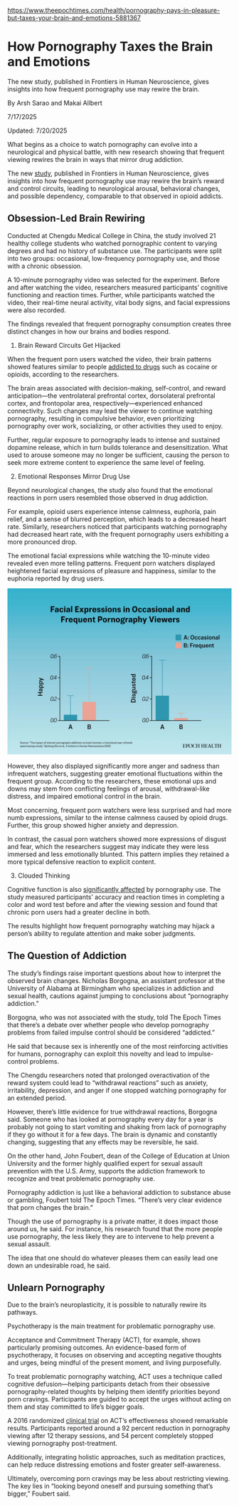 https://www.theepochtimes.com/health/pornography-pays-in-pleasure-but-taxes-your-brain-and-emotions-5881367

# How Pornography Taxes the Brain and Emotions

The new study, published in Frontiers in Human Neuroscience, gives insights into how frequent pornography use may rewire the brain.

By Arsh Sarao and Makai Allbert

7/17/2025

Updated:
7/20/2025

What begins as a choice to watch pornography can evolve into a neurological and physical battle, with new research showing that frequent viewing rewires the brain in ways that mirror drug addiction.

The new [study](https://www.frontiersin.org/journals/human-neuroscience/articles/10.3389/fnhum.2025.1477914/full), published in Frontiers in Human Neuroscience, gives insights into how frequent pornography use may rewire the brain’s reward and control circuits, leading to neurological arousal, behavioral changes, and possible dependency, comparable to that observed in opioid addicts.

## Obsession-Led Brain Rewiring

Conducted at Chengdu Medical College in China, the study involved 21 healthy college students who watched pornographic content to varying degrees and had no history of substance use. The participants were split into two groups: occasional, low-frequency pornography use, and those with a chronic obsession.

A 10-minute pornography video was selected for the experiment. Before and after watching the video, researchers measured participants’ cognitive functioning and reaction times. Further, while participants watched the video, their real-time neural activity, vital body signs, and facial expressions were also recorded.

The findings revealed that frequent pornography consumption creates three distinct changes in how our brains and bodies respond.

1. Brain Reward Circuits Get Hijacked

When the frequent porn users watched the video, their brain patterns showed features similar to people [addicted to drugs](https://www.nature.com/articles/nrn3119) such as cocaine or opioids, according to the researchers.

The brain areas associated with decision-making, self-control, and reward anticipation—the ventrolateral prefrontal cortex, dorsolateral prefrontal cortex, and frontopolar area, respectively—experienced enhanced connectivity. 
Such changes may lead the viewer to continue watching pornography, resulting in compulsive behavior, even prioritizing pornography over work, socializing, or other activities they used to enjoy.

Further, regular exposure to pornography leads to intense and sustained dopamine release, which in turn builds tolerance and desensitization. What used to arouse someone may no longer be sufficient, causing the person to seek more extreme content to experience the same level of feeling.

2. Emotional Responses Mirror Drug Use

Beyond neurological changes, the study also found that the emotional reactions in porn users resembled those observed in drug addiction.

For example, opioid users experience intense calmness, euphoria, pain relief, and a sense of blurred perception, which leads to a decreased heart rate. Similarly, researchers noticed that participants watching pornography had decreased heart rate, with the frequent pornography users exhibiting a more pronounced drop.

The emotional facial expressions while watching the 10-minute video revealed even more telling patterns. Frequent porn watchers displayed heightened facial expressions of pleasure and happiness, similar to the euphoria reported by drug users.

![](id5886818-porn-addiction-infographic.webp)

However, they also displayed significantly more anger and sadness than infrequent watchers, suggesting greater emotional fluctuations within the frequent group. According to the researchers, these emotional ups and downs may stem from conflicting feelings of arousal, withdrawal-like distress, and impaired emotional control in the brain.

Most concerning, frequent porn watchers were less surprised and had more numb expressions, similar to the intense calmness caused by opioid drugs. Further, this group showed higher anxiety and depression.

In contrast, the casual porn watchers showed more expressions of disgust and fear, which the researchers suggest may indicate they were less immersed and less emotionally blunted. This pattern implies they retained a more typical defensive reaction to explicit content.

3. Clouded Thinking

Cognitive function is also [significantly affected](https://www.theepochtimes.com/health/men-are-losing-the-battle-against-their-own-pleasure-5760537) by pornography use. The study measured participants’ accuracy and reaction times in completing a color and word test before and after the viewing session and found that chronic porn users had a greater decline in both.

The results highlight how frequent pornography watching may hijack a person’s ability to regulate attention and make sober judgments.

## The Question of Addiction

The study’s findings raise important questions about how to interpret the observed brain changes. Nicholas Borgogna, an assistant professor at the University of Alabama at Birmingham who specializes in addiction and sexual health, cautions against jumping to conclusions about “pornography addiction.”

Borgogna, who was not associated with the study, told The Epoch Times that there’s a debate over whether people who develop pornography problems from failed impulse control should be considered “addicted.”

He said that because sex is inherently one of the most reinforcing activities for humans, pornography can exploit this novelty and lead to impulse-control problems.

The Chengdu researchers noted that prolonged overactivation of the reward system could lead to “withdrawal reactions” such as anxiety, irritability, depression, and anger if one stopped watching pornography for an extended period.

However, there’s little evidence for true withdrawal reactions, Borgogna said. Someone who has looked at pornography every day for a year is probably not going to start vomiting and shaking from lack of pornography if they go without it for a few days. The brain is dynamic and constantly changing, suggesting that any effects may be reversible, he said.

On the other hand, John Foubert, dean of the College of Education at Union University and the former highly qualified expert for sexual assault prevention with the U.S. Army, supports the addiction framework to recognize and treat problematic pornography use.

Pornography addiction is just like a behavioral addiction to substance abuse or gambling, Foubert told The Epoch Times. “There’s very clear evidence that porn changes the brain.”

Though the use of pornography is a private matter, it does impact those around us, he said. For instance, his research found that the more people use pornography, the less likely they are to intervene to help prevent a sexual assault.

The idea that one should do whatever pleases them can easily lead one down an undesirable road, he said.

## Unlearn Pornography

Due to the brain’s neuroplasticity, it is possible to naturally rewire its pathways.

Psychotherapy is the main treatment for problematic pornography use.

Acceptance and Commitment Therapy (ACT), for example, shows particularly promising outcomes. An evidence-based form of psychotherapy, it focuses on observing and accepting negative thoughts and urges, being mindful of the present moment, and living purposefully.

To treat problematic pornography watching, ACT uses a technique called cognitive defusion—helping participants detach from their obsessive pornography-related thoughts by helping them identify priorities beyond porn cravings. Participants are guided to accept the urges without acting on them and stay committed to life’s bigger goals.

A 2016 randomized [clinical trial](https://pubmed.ncbi.nlm.nih.gov/27157029/) on ACT’s effectiveness showed remarkable results. Participants reported around a 92 percent reduction in pornography viewing after 12 therapy sessions, and 54 percent completely stopped viewing pornography post-treatment.

Additionally, integrating holistic approaches, such as meditation practices, can help reduce distressing emotions and foster greater self-awareness.

Ultimately, overcoming porn cravings may be less about restricting viewing. The key lies in “looking beyond oneself and pursuing something that’s bigger,” Foubert said.
